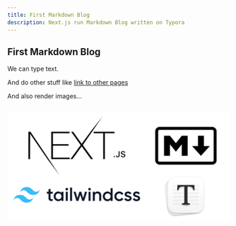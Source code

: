 ```yaml
---
title: First Markdown Blog
description: Next.js run Markdown Blog written on Typora
---
```


## First Markdown Blog

We can type text.

And do other stuff like [link to other pages](http://localhost:3000/about)

And also render images...

## ![building-nextjs-markdown-blog-post](img/building-nextjs-markdown-blog-post.png)
